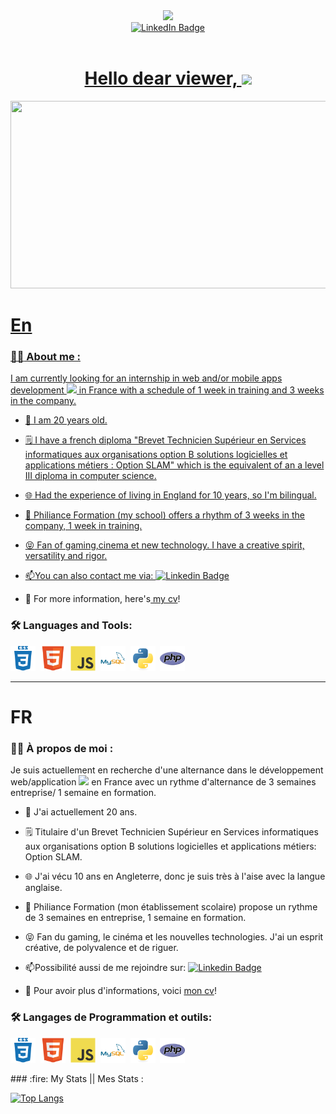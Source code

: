 <HTML>

<div id="header" align="center">
  <img src="https://media.giphy.com/media/HscDLzkO8EOTmgkhQP/giphy.gif" width="100"/>
  <div id="badges">
    <a href="https://www.linkedin.com/in/ossie-mouangassa-11470119a/">
  <img src="https://img.shields.io/badge/LinkedIn-blue?style=for-the-badge&logo=linkedin&logoColor=white" alt="LinkedIn Badge"/>
  </div>
      <img src="https://komarev.com/ghpvc/?username=MTrix2002&style=flat-square&color=blue" alt=""/>
</div>

<h1 align="center">
  Hello dear viewer,
  <img src="https://media.giphy.com/media/hvRJCLFzcasrR4ia7z/giphy.gif" width="30px"/>
</h1>

<div align="center">
  <img src="https://media.giphy.com/media/dWesBcTLavkZuG35MI/giphy.gif" width="600" height="300"/>
</div>

# En
### :man_technologist: About me :

I am currently looking for an internship in web and/or mobile apps development  <img src="https://media.giphy.com/media/WUlplcMpOCEmTGBtBW/giphy.gif" width="30"> in France with a schedule of 1 week in training and 3 weeks in the company.

- :cake: I am 20 years old.
  
- :spiral_notepad: I have a french diploma "Brevet Technicien Supérieur en Services informatiques aux organisations option B solutions logicielles et applications métiers : Option SLAM" which is the equivalent of an a level III diploma in computer science.
  
- :globe_with_meridians: Had the experience of living in England for 10 years, so I'm bilingual.

- :briefcase: Philiance Formation (my school) offers a rhythm of 3 weeks in the company, 1 week in training.
  
- :stuck_out_tongue_closed_eyes: Fan of gaming,cinema et new technology. I have a creative spirit, versatility and rigor.

- :mailbox:You can also contact me via: [![Linkedin Badge](https://img.shields.io/badge/-kakbar-blue?style=flat&logo=Linkedin&logoColor=white)](https://www.linkedin.com/in/ossie-mouangassa-11470119a/)

- :incoming_envelope: For more information, here's<a href="CV_2023-06-23_OSSIE_MOUANGASSA.pdf"> my cv</a>!

### :hammer_and_wrench: Languages and Tools:

<div>
 
  

  <img src="https://github.com/devicons/devicon/blob/master/icons/css3/css3-plain-wordmark.svg"  title="CSS3" alt="CSS" width="40" height="40"/>&nbsp;
  <img src="https://github.com/devicons/devicon/blob/master/icons/html5/html5-original.svg" title="HTML5" alt="HTML" width="40" height="40"/>&nbsp;
  <img src="https://github.com/devicons/devicon/blob/master/icons/javascript/javascript-original.svg" title="JavaScript" alt="JavaScript" width="40" height="40"/>&nbsp;
  <img src="https://github.com/devicons/devicon/blob/master/icons/mysql/mysql-original-wordmark.svg" title="MySQL"  alt="MySQL" width="40" height="40"/>&nbsp;
   <img src="https://github.com/devicons/devicon/blob/master/icons/python/python-original.svg" title="Python"  alt="Python" width="40" height="40"/>&nbsp;
    <img src="https://github.com/devicons/devicon/blob/master/icons/php/php-original.svg" title="PHP"  alt="PHP" width="40" height="40"/>&nbsp;
  
  </div>

---
# FR
### :man_technologist: À propos de moi :

Je suis actuellement en recherche d'une alternance dans le développement web/application  <img src="https://media.giphy.com/media/WUlplcMpOCEmTGBtBW/giphy.gif" width="30"> en France avec un rythme d'alternance de 3 semaines entreprise/ 1 semaine en formation.

- :cake: J'ai actuellement 20 ans.
  
- :spiral_notepad: Titulaire d'un Brevet Technicien Supérieur en Services informatiques aux organisations option B solutions logicielles et applications métiers:
  Option SLAM.
  
- :globe_with_meridians: J'ai vécu 10 ans en Angleterre, donc je suis très à l'aise avec la langue anglaise.

- :briefcase: Philiance Formation (mon établissement scolaire) propose un rythme de 3 semaines en entreprise, 1 semaine en formation.
  
- :stuck_out_tongue_closed_eyes: Fan du gaming, le cinéma et les nouvelles technologies. J'ai un esprit créative, de polyvalence et de riguer.

- :mailbox:Possibilité aussi de me rejoindre sur: [![Linkedin Badge](https://img.shields.io/badge/-kakbar-blue?style=flat&logo=Linkedin&logoColor=white)](https://www.linkedin.com/in/ossie-mouangassa-11470119a/)

- :incoming_envelope: Pour avoir plus d'informations, voici <a href="CV_2023-06-23_OSSIE_MOUANGASSA.pdf">mon cv</a>!

### :hammer_and_wrench: Langages de Programmation et outils:

<div>
 
  

  <img src="https://github.com/devicons/devicon/blob/master/icons/css3/css3-plain-wordmark.svg"  title="CSS3" alt="CSS" width="40" height="40"/>&nbsp;
  <img src="https://github.com/devicons/devicon/blob/master/icons/html5/html5-original.svg" title="HTML5" alt="HTML" width="40" height="40"/>&nbsp;
  <img src="https://github.com/devicons/devicon/blob/master/icons/javascript/javascript-original.svg" title="JavaScript" alt="JavaScript" width="40" height="40"/>&nbsp;
  <img src="https://github.com/devicons/devicon/blob/master/icons/mysql/mysql-original-wordmark.svg" title="MySQL"  alt="MySQL" width="40" height="40"/>&nbsp;
   <img src="https://github.com/devicons/devicon/blob/master/icons/python/python-original.svg" title="Python"  alt="Python" width="40" height="40"/>&nbsp;
    <img src="https://github.com/devicons/devicon/blob/master/icons/php/php-original.svg" title="PHP"  alt="PHP" width="40" height="40"/>&nbsp;
  
  </div>
### :fire: My Stats || Mes Stats :

[![Top Langs](https://github-readme-stats.vercel.app/api/top-langs/?username=MTrix2002&layout=compact&theme=vision-friendly-dark)](https://github.com/anuraghazra/github-readme-stats)


</HTML>
